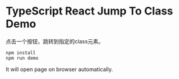 TypeScript React Jump To Class Demo
===================================

点击一个按钮，跳转到指定的class元素。

```
npm install
npm run demo
```

It will open page on browser automatically.
